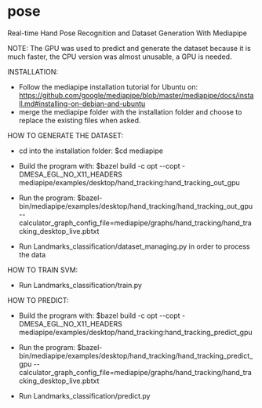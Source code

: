 # pose
Real-time Hand Pose Recognition and Dataset Generation With Mediapipe

NOTE: 
The GPU was used to predict and generate the dataset because it is much faster, the CPU version was almost unusable, a GPU is needed.


INSTALLATION:
- Follow the mediapipe installation tutorial for Ubuntu on:
https://github.com/google/mediapipe/blob/master/mediapipe/docs/install.md#installing-on-debian-and-ubuntu
- merge the mediapipe folder with the installation folder and choose to replace the existing files when asked.

HOW TO GENERATE THE DATASET:
- cd into the installation folder:
$cd mediapipe

- Build the program with:
$bazel build -c opt --copt -DMESA_EGL_NO_X11_HEADERS mediapipe/examples/desktop/hand_tracking:hand_tracking_out_gpu

- Run the program:
$bazel-bin/mediapipe/examples/desktop/hand_tracking/hand_tracking_out_gpu --	calculator_graph_config_file=mediapipe/graphs/hand_tracking/hand_tracking_desktop_live.pbtxt

- Run Landmarks_classification/dataset_managing.py in order to process the data

HOW TO TRAIN SVM:
- Run Landmarks_classification/train.py


HOW TO PREDICT:
- Build the program with:
$bazel build -c opt --copt -DMESA_EGL_NO_X11_HEADERS mediapipe/examples/desktop/hand_tracking:hand_tracking_predict_gpu

- Run the program:
$bazel-bin/mediapipe/examples/desktop/hand_tracking/hand_tracking_predict_gpu --calculator_graph_config_file=mediapipe/graphs/hand_tracking/hand_tracking_desktop_live.pbtxt

- Run Landmarks_classification/predict.py
